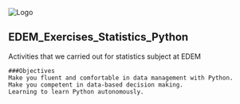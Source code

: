 
![Logo](https://n3m5z7t4.rocketcdn.me/wp-content/plugins/edem-shortcodes/public/img/logo-Edem.png)

## EDEM_Exercises_Statistics_Python
Activities that we carried out for statistics subject at EDEM

```
###Objectives
Make you fluent and comfortable in data management with Python.
Make you competent in data-based decision making.
Learning to learn Python autonomously.
```

